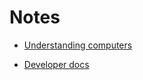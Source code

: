 # Notes

- [Understanding computers](https://github.com/HelperInCa/notes/blob/master/Understanding%20computers.md)

- [Developer docs](https://github.com/HelperInCa/notes/blob/master/DevDocs.md)

